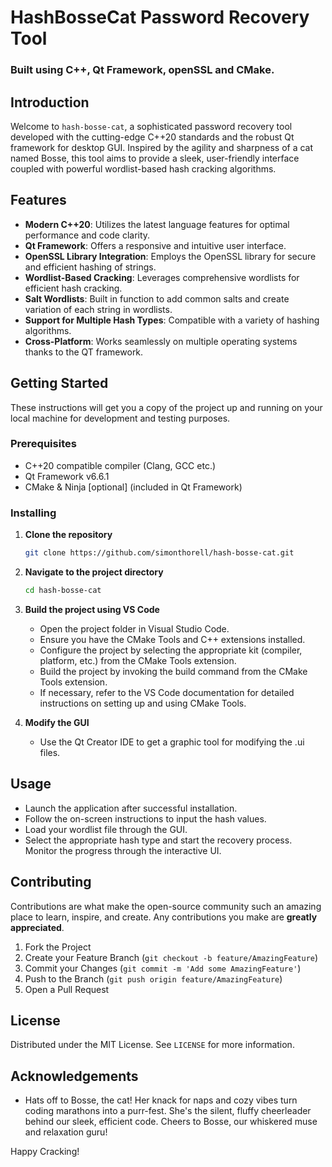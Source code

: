 # HashBosseCat Password Recovery Tool
### Built using C++, Qt Framework, openSSL and CMake.

## Introduction
Welcome to `hash-bosse-cat`, a sophisticated password recovery tool developed with the cutting-edge C++20 standards and the robust Qt framework for desktop GUI. Inspired by the agility and sharpness of a cat named Bosse, this tool aims to provide a sleek, user-friendly interface coupled with powerful wordlist-based hash cracking algorithms.

## Features
- **Modern C++20**: Utilizes the latest language features for optimal performance and code clarity.
- **Qt Framework**: Offers a responsive and intuitive user interface.
- **OpenSSL Library Integration**: Employs the OpenSSL library for secure and efficient hashing of strings.
- **Wordlist-Based Cracking**: Leverages comprehensive wordlists for efficient hash cracking.
- **Salt Wordlists**: Built in function to add common salts and create variation of each string in wordlists.
- **Support for Multiple Hash Types**: Compatible with a variety of hashing algorithms.
- **Cross-Platform**: Works seamlessly on multiple operating systems thanks to the QT framework.

## Getting Started
These instructions will get you a copy of the project up and running on your local machine for development and testing purposes.

### Prerequisites
- C++20 compatible compiler (Clang, GCC etc.)
- Qt Framework v6.6.1
- CMake & Ninja [optional] (included in Qt Framework)

### Installing
1. **Clone the repository**
    ```bash
    git clone https://github.com/simonthorell/hash-bosse-cat.git
    ```
2. **Navigate to the project directory**
    ```bash
    cd hash-bosse-cat
    ```
3. **Build the project using VS Code**
    - Open the project folder in Visual Studio Code.
    - Ensure you have the CMake Tools and C++ extensions installed.
    - Configure the project by selecting the appropriate kit (compiler, platform, etc.) from the CMake Tools extension.
    - Build the project by invoking the build command from the CMake Tools extension.
    - If necessary, refer to the VS Code documentation for detailed instructions on setting up and using CMake Tools.

4. **Modify the GUI**
    - Use the Qt Creator IDE to get a graphic tool for modifying the .ui files.

## Usage
- Launch the application after successful installation.
- Follow the on-screen instructions to input the hash values.
- Load your wordlist file through the GUI.
- Select the appropriate hash type and start the recovery process. Monitor the progress through the interactive UI.

## Contributing
Contributions are what make the open-source community such an amazing place to learn, inspire, and create. Any contributions you make are **greatly appreciated**.

1. Fork the Project
2. Create your Feature Branch (`git checkout -b feature/AmazingFeature`)
3. Commit your Changes (`git commit -m 'Add some AmazingFeature'`)
4. Push to the Branch (`git push origin feature/AmazingFeature`)
5. Open a Pull Request

## License
Distributed under the MIT License. See `LICENSE` for more information.

## Acknowledgements
- Hats off to Bosse, the cat! Her knack for naps and cozy vibes turn coding marathons into a purr-fest. She's the silent, fluffy cheerleader behind our sleek, efficient code. Cheers to Bosse, our whiskered muse and relaxation guru!

Happy Cracking!